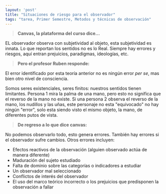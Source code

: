 ```yaml
---
layout: 'post'
title: "Situaciones de riesgo para el observador"
tags: "tarea, Primer Semestre, Metodos y técnicas de observación"
---
```


> **Canvas, la plataforma del curso dice...**

EL observador observa con subjetividad al objeto, esta subjetividad es innata. Lo que reportan los sentidos no es lo Real. Siempre hay errores y riesgos, aquí entran prejuicios, paradigmas, ideologías, etc.

> **Pero el profesor Ruben responde:**

El error identificado por esta teoría anterior no es ningún error *per se*, mas bien otro nivel de consciencia.

Somos seres existenciales, seres finitos: nuestros sentidos tienen limitantes. Persona 1 mira la palma de una mano, pero esto no significa que el reverso de la mano no existe. Si una persona 2 observa el reverso de la mano, los nudillos y las uñas, este personaje no esta "equivocado" no hay ningún "error", solo esta siendo visto el mismo objeto, la mano, de diferentes putos de vista. 

> **De regreso a lo que dice canvas:**

No podemos observarlo todo, esto genera errores. También hay errores si el observador sufre cambios. Otros errores incluyen:

* Efectos reactivos de la observación (alguien observado actúa de manera diferente) 
* Maduración del sujeto estudiado
* Falta de dominio sobre las categorías o indicadores a estudiar
* Un observador mal seleccionado
* Conflictos de interés del observador
* El uso del marco teórico incorrecto o los prejuicios que predisponen la observación a fallar
